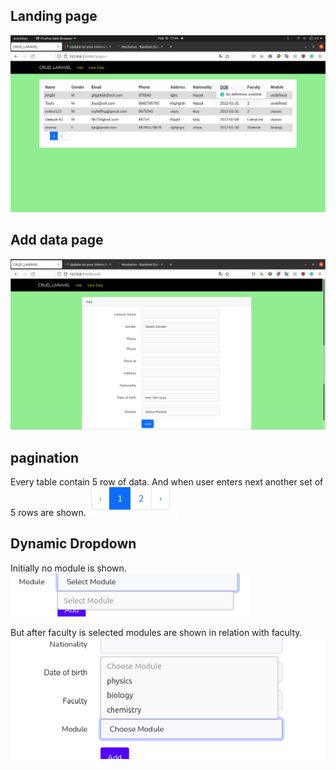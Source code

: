 ## Landing page
<img src="/img/2_scrn.png" alt="Screenshot"/>

## Add data page
<img src="/img/1_scrn.png" alt="Screenshot"/>



## pagination
Every table contain 5 row of data. And when user enters next another set of 5 rows are shown.
<img src="/img/3_scrn.png" alt="Screenshot"/>

## Dynamic Dropdown
Initially no module is shown.
<img src="/img/4_scrn.png" alt="Screenshot"/>

But after faculty is selected modules are shown in relation with faculty.
<img src="/img/5_scrn.png" alt="Screenshot"/>